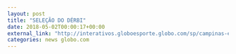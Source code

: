 ```yaml
---
layout: post
title: "SELEÇÃO DO DÉRBI"
date: 2018-05-02T00:00:17+00:00
external_link: "http://interativos.globoesporte.globo.com/sp/campinas-e-regiao/voce-escala/escolha-um-time-historico-do-derbi-campineiro"
categories: news globo.com
---
```

